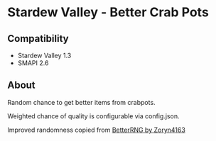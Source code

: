 # Stardew Valley - Better Crab Pots

## Compatibility

* Stardew Valley 1.3
* SMAPI 2.6

## About

Random chance to get better items from crabpots.

Weighted chance of quality is configurable via config.json.

Improved randomness copied from [BetterRNG by Zoryn4163](https://github.com/Zoryn4163/SMAPI-Mods/tree/master/BetterRNG)
